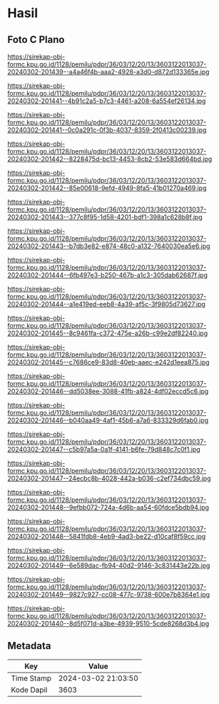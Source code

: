 # Hasil

## Foto C Plano

https://sirekap-obj-formc.kpu.go.id/1128/pemilu/pdpr/36/03/12/20/13/3603122013037-20240302-201439--a4a46f4b-aaa2-4928-a3d0-d872d133365e.jpg

https://sirekap-obj-formc.kpu.go.id/1128/pemilu/pdpr/36/03/12/20/13/3603122013037-20240302-201441--4b91c2a5-b7c3-4461-a208-6a554ef26134.jpg

https://sirekap-obj-formc.kpu.go.id/1128/pemilu/pdpr/36/03/12/20/13/3603122013037-20240302-201441--0c0a291c-0f3b-4037-8359-2f0413c00239.jpg

https://sirekap-obj-formc.kpu.go.id/1128/pemilu/pdpr/36/03/12/20/13/3603122013037-20240302-201442--8228475d-bc13-4453-8cb2-53e583d664bd.jpg

https://sirekap-obj-formc.kpu.go.id/1128/pemilu/pdpr/36/03/12/20/13/3603122013037-20240302-201442--85e00618-9efd-4949-8fa5-41b01270a469.jpg

https://sirekap-obj-formc.kpu.go.id/1128/pemilu/pdpr/36/03/12/20/13/3603122013037-20240302-201443--377c8f95-1d58-4201-bdf1-398a1c628b8f.jpg

https://sirekap-obj-formc.kpu.go.id/1128/pemilu/pdpr/36/03/12/20/13/3603122013037-20240302-201443--b7db3e82-e874-48c0-a132-7640030ea5e6.jpg

https://sirekap-obj-formc.kpu.go.id/1128/pemilu/pdpr/36/03/12/20/13/3603122013037-20240302-201444--6fb497e3-b250-467b-a1c3-305dab62687f.jpg

https://sirekap-obj-formc.kpu.go.id/1128/pemilu/pdpr/36/03/12/20/13/3603122013037-20240302-201444--a1e419ed-eeb8-4a39-af5c-3f9805d73627.jpg

https://sirekap-obj-formc.kpu.go.id/1128/pemilu/pdpr/36/03/12/20/13/3603122013037-20240302-201445--8c9461fa-c372-475e-a26b-c99e2df82240.jpg

https://sirekap-obj-formc.kpu.go.id/1128/pemilu/pdpr/36/03/12/20/13/3603122013037-20240302-201445--c7686ce9-83d8-40eb-aaec-e242d1eea875.jpg

https://sirekap-obj-formc.kpu.go.id/1128/pemilu/pdpr/36/03/12/20/13/3603122013037-20240302-201446--dd5038ee-3088-41fb-a824-4df02eccd5c6.jpg

https://sirekap-obj-formc.kpu.go.id/1128/pemilu/pdpr/36/03/12/20/13/3603122013037-20240302-201446--b040aa49-4af1-45b6-a7a6-833329d6fab0.jpg

https://sirekap-obj-formc.kpu.go.id/1128/pemilu/pdpr/36/03/12/20/13/3603122013037-20240302-201447--c5b97a5a-0a1f-4141-b6fe-79d848c7c0f1.jpg

https://sirekap-obj-formc.kpu.go.id/1128/pemilu/pdpr/36/03/12/20/13/3603122013037-20240302-201447--24ecbc8b-4028-442a-b036-c2ef734dbc59.jpg

https://sirekap-obj-formc.kpu.go.id/1128/pemilu/pdpr/36/03/12/20/13/3603122013037-20240302-201448--9efbb072-724a-4d6b-aa54-60fdce5bdb94.jpg

https://sirekap-obj-formc.kpu.go.id/1128/pemilu/pdpr/36/03/12/20/13/3603122013037-20240302-201448--5841fdb8-4eb9-4ad3-be22-d10caf8f59cc.jpg

https://sirekap-obj-formc.kpu.go.id/1128/pemilu/pdpr/36/03/12/20/13/3603122013037-20240302-201449--6e589dac-fb94-40d2-9146-3c831443e22b.jpg

https://sirekap-obj-formc.kpu.go.id/1128/pemilu/pdpr/36/03/12/20/13/3603122013037-20240302-201449--9827c927-cc08-477c-9738-600e7b8364e1.jpg

https://sirekap-obj-formc.kpu.go.id/1128/pemilu/pdpr/36/03/12/20/13/3603122013037-20240302-201440--8d5f071d-a3be-4939-9510-5cde8268d3b4.jpg


## Metadata

| Key        | Value               |
| ---------- | ------------------- |
| Time Stamp | 2024-03-02 21:03:50 |
| Kode Dapil | 3603                |



